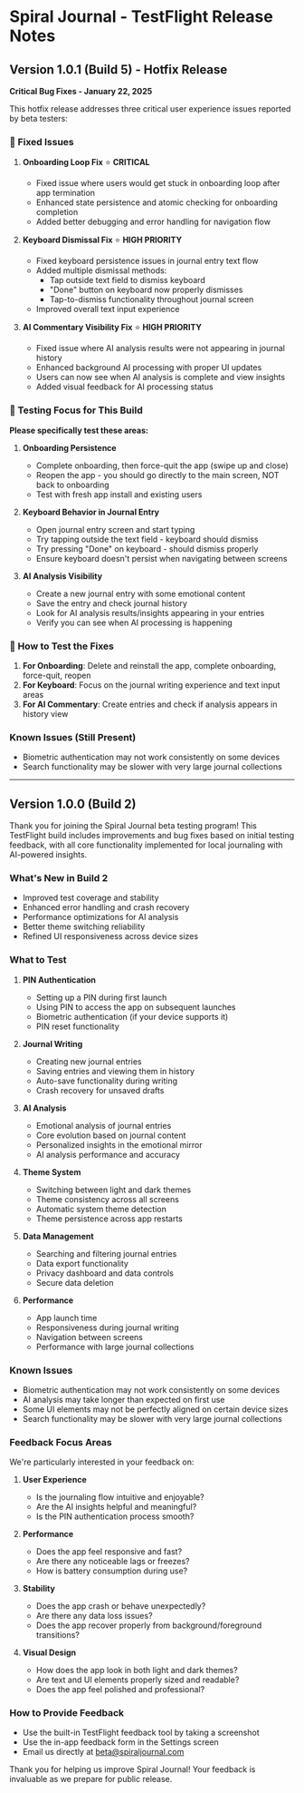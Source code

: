 # Spiral Journal - TestFlight Release Notes

## Version 1.0.1 (Build 5) - Hotfix Release

**Critical Bug Fixes - January 22, 2025**

This hotfix release addresses three critical user experience issues reported by beta testers:

### 🔧 Fixed Issues

1. **Onboarding Loop Fix** ⭐ **CRITICAL**
   - Fixed issue where users would get stuck in onboarding loop after app termination
   - Enhanced state persistence and atomic checking for onboarding completion
   - Added better debugging and error handling for navigation flow

2. **Keyboard Dismissal Fix** ⭐ **HIGH PRIORITY**
   - Fixed keyboard persistence issues in journal entry text flow
   - Added multiple dismissal methods:
     - Tap outside text field to dismiss keyboard
     - "Done" button on keyboard now properly dismisses
     - Tap-to-dismiss functionality throughout journal screen
   - Improved overall text input experience

3. **AI Commentary Visibility Fix** ⭐ **HIGH PRIORITY**
   - Fixed issue where AI analysis results were not appearing in journal history
   - Enhanced background AI processing with proper UI updates
   - Users can now see when AI analysis is complete and view insights
   - Added visual feedback for AI processing status

### 🎯 Testing Focus for This Build

**Please specifically test these areas:**

1. **Onboarding Persistence**
   - Complete onboarding, then force-quit the app (swipe up and close)
   - Reopen the app - you should go directly to the main screen, NOT back to onboarding
   - Test with fresh app install and existing users

2. **Keyboard Behavior in Journal Entry**
   - Open journal entry screen and start typing
   - Try tapping outside the text field - keyboard should dismiss
   - Try pressing "Done" on keyboard - should dismiss properly
   - Ensure keyboard doesn't persist when navigating between screens

3. **AI Analysis Visibility**
   - Create a new journal entry with some emotional content
   - Save the entry and check journal history
   - Look for AI analysis results/insights appearing in your entries
   - Verify you can see when AI processing is happening

### 📱 How to Test the Fixes

1. **For Onboarding**: Delete and reinstall the app, complete onboarding, force-quit, reopen
2. **For Keyboard**: Focus on the journal writing experience and text input areas
3. **For AI Commentary**: Create entries and check if analysis appears in history view

### Known Issues (Still Present)
- Biometric authentication may not work consistently on some devices
- Search functionality may be slower with very large journal collections

---

## Version 1.0.0 (Build 2)

Thank you for joining the Spiral Journal beta testing program! This TestFlight build includes improvements and bug fixes based on initial testing feedback, with all core functionality implemented for local journaling with AI-powered insights.

### What's New in Build 2

- Improved test coverage and stability
- Enhanced error handling and crash recovery
- Performance optimizations for AI analysis
- Better theme switching reliability
- Refined UI responsiveness across device sizes

### What to Test

1. **PIN Authentication**
   - Setting up a PIN during first launch
   - Using PIN to access the app on subsequent launches
   - Biometric authentication (if your device supports it)
   - PIN reset functionality

2. **Journal Writing**
   - Creating new journal entries
   - Saving entries and viewing them in history
   - Auto-save functionality during writing
   - Crash recovery for unsaved drafts

3. **AI Analysis**
   - Emotional analysis of journal entries
   - Core evolution based on journal content
   - Personalized insights in the emotional mirror
   - AI analysis performance and accuracy

4. **Theme System**
   - Switching between light and dark themes
   - Theme consistency across all screens
   - Automatic system theme detection
   - Theme persistence across app restarts

5. **Data Management**
   - Searching and filtering journal entries
   - Data export functionality
   - Privacy dashboard and data controls
   - Secure data deletion

6. **Performance**
   - App launch time
   - Responsiveness during journal writing
   - Navigation between screens
   - Performance with large journal collections

### Known Issues

- Biometric authentication may not work consistently on some devices
- AI analysis may take longer than expected on first use
- Some UI elements may not be perfectly aligned on certain device sizes
- Search functionality may be slower with very large journal collections

### Feedback Focus Areas

We're particularly interested in your feedback on:

1. **User Experience**
   - Is the journaling flow intuitive and enjoyable?
   - Are the AI insights helpful and meaningful?
   - Is the PIN authentication process smooth?

2. **Performance**
   - Does the app feel responsive and fast?
   - Are there any noticeable lags or freezes?
   - How is battery consumption during use?

3. **Stability**
   - Does the app crash or behave unexpectedly?
   - Are there any data loss issues?
   - Does the app recover properly from background/foreground transitions?

4. **Visual Design**
   - How does the app look in both light and dark themes?
   - Are text and UI elements properly sized and readable?
   - Does the app feel polished and professional?

### How to Provide Feedback

- Use the built-in TestFlight feedback tool by taking a screenshot
- Use the in-app feedback form in the Settings screen
- Email us directly at beta@spiraljournal.com

Thank you for helping us improve Spiral Journal! Your feedback is invaluable as we prepare for public release.

